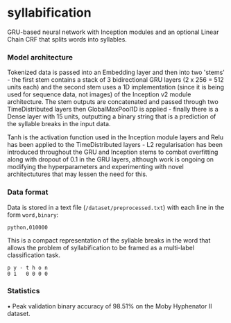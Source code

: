 # syllabification
GRU-based neural network with Inception modules and an optional Linear Chain CRF that splits words into syllables.

### Model architecture
Tokenized data is passed into an Embedding layer and then into two 'stems' - the first stem contains a stack of 3 bidirectional GRU layers (2 x 256 = 512 units each) and the second stem uses a 1D implementation (since it is being used for sequence data, not images) of the Inception v2 module architecture. The stem outputs are concatenated and passed through two TimeDistributed layers then GlobalMaxPool1D is applied - finally there is a Dense layer with 15 units, outputting a binary string that is a prediction of the syllable breaks in the input data.

Tanh is the activation function used in the Inception module layers and Relu has been applied to the TimeDistributed layers - L2 regularisation has been introduced throughout the GRU and Inception stems to combat overfitting along with dropout of 0.1 in the GRU layers, although work is ongoing on modifying the hyperparameters and experimenting with novel architectutures that may lessen the need for this.

### Data format
Data is stored in a text file (`/dataset/preprocessed.txt`) with each line in the form `word,binary`:
```
python,010000
```
This is a compact representation of the syllable breaks in the word that allows the problem of syllabification to be framed as a multi-label classification task.
```
p y - t h o n
0 1   0 0 0 0
```

### Statistics
• Peak validation binary accuracy of 98.51% on the Moby Hyphenator II dataset.
